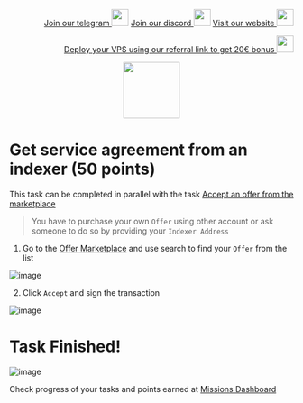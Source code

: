 <p style="font-size:14px" align="right">
<a href="https://t.me/kjnotes" target="_blank">Join our telegram <img src="https://user-images.githubusercontent.com/50621007/183283867-56b4d69f-bc6e-4939-b00a-72aa019d1aea.png" width="30"/></a>
<a href="https://discord.gg/QmGfDKrA" target="_blank">Join our discord <img src="https://user-images.githubusercontent.com/50621007/176236430-53b0f4de-41ff-41f7-92a1-4233890a90c8.png" width="30"/></a>
<a href="https://kjnodes.com/" target="_blank">Visit our website <img src="https://user-images.githubusercontent.com/50621007/168689709-7e537ca6-b6b8-4adc-9bd0-186ea4ea4aed.png" width="30"/></a>
</p>

<p style="font-size:14px" align="right">
<a href="https://hetzner.cloud/?ref=y8pQKS2nNy7i" target="_blank">Deploy your VPS using our referral link to get 20€ bonus <img src="https://user-images.githubusercontent.com/50621007/174612278-11716b2a-d662-487e-8085-3686278dd869.png" width="30"/></a>
</p>

<p align="center">
  <img height="100" height="auto" src="https://user-images.githubusercontent.com/50621007/177323789-e6be59ae-0dfa-4e86-b3a8-028a4f0c465c.png">
</p>

# Get service agreement from an indexer (50 points)
This task can be completed in parallel with the task [Accept an offer from the marketplace](https://github.com/kj89/testnet_manuals/blob/main/subquery/tasks/Indexer_to_accept_an_offer_in_the_offer_market.md)

>You have to purchase your own `Offer` using other account or ask someone to do so by providing your `Indexer Address`

1. Go to the [Offer Marketplace](https://frontier.subquery.network/plans/offers) and use search to find your `Offer` from the list

![image](https://user-images.githubusercontent.com/50621007/177424847-1f0bde35-fdb1-4f3a-a929-e50125e7fe82.png)

2. Click `Accept` and sign the transaction

![image](https://user-images.githubusercontent.com/50621007/177424878-c530c442-d477-49eb-9196-ae6f0abf9260.png)

# Task Finished!

![image](https://user-images.githubusercontent.com/50621007/177410026-f15d1fd1-42f2-40b6-b5a6-16d84c152675.png)

Check progress of your tasks and points earned at [Missions Dashboard](https://frontier.subquery.network/missions/my-missions)
